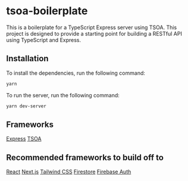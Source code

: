 # tsoa-boilerplate

This is a boilerplate for a TypeScript Express server using TSOA. This project is designed to provide a starting point for building a RESTful API using TypeScript and Express.

## Installation

To install the dependencies, run the following command:

```bash
yarn
```

To run the server, run the following command:

```bash
yarn dev-server
```

## Frameworks

[Express](https://expressjs.com/)
[TSOA](https://tsoa-community.github.io/)

## Recommended frameworks to build off to

[React](https://reactjs.org/)
[Next.js](https://nextjs.org/)
[Tailwind CSS](https://tailwindcss.com/)
[Firestore](https://firebase.google.com/docs/firestore)
[Firebase Auth](https://firebase.google.com/docs/auth)
